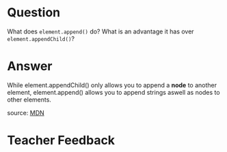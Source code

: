 # Question

What does `element.append()` do? What is an advantage it has over `element.appendChild()`?

# Answer
While element.appendChild() only allows you to append a **node** to another element, element.append() allows you to append strings aswell as nodes to other elements. 

source: [MDN](https://developer.mozilla.org/en-US/docs/Web/API/Element/append)

# Teacher Feedback